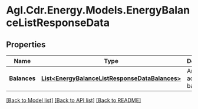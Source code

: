 # Agl.Cdr.Energy.Models.EnergyBalanceListResponseData

## Properties

Name | Type | Description | Notes
------------ | ------------- | ------------- | -------------
**Balances** | [**List&lt;EnergyBalanceListResponseDataBalances&gt;**](EnergyBalanceListResponseDataBalances.md) | Array of account balances | 

[[Back to Model list]](../README.md#documentation-for-models) [[Back to API list]](../README.md#documentation-for-api-endpoints) [[Back to README]](../README.md)

